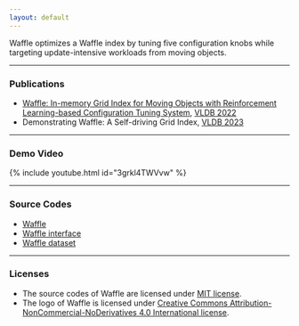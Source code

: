 ```yaml
---
layout: default
---
```



<!-- ### Abstract -->
Waffle optimizes a Waffle index by tuning five configuration knobs while targeting update-intensive workloads from moving objects.

<hr>

### Publications
- [Waffle: In-memory Grid Index for Moving Objects with Reinforcement Learning-based Configuration Tuning System](https://www.vldb.org/pvldb/vol15/p2375-chung.pdf), [VLDB 2022](https://vldb.org/2022/) <br>
- Demonstrating Waffle: A Self-driving Grid Index, [VLDB 2023](https://vldb.org/2023/) <br>

<hr>

### Demo Video
{% include youtube.html id="3grkl4TWVvw" %}

<hr>

### Source Codes
- [Waffle](https://github.com/DalsuChoi/Waffle/tree/main/source_codes/Waffle)
- [Waffle interface](https://github.com/DalsuChoi/Waffle/tree/main/source_codes/Waffle_interface)
- [Waffle dataset](https://github.com/DalsuChoi/Waffle/tree/main/source_codes/Waffle_dataset)

<hr>

### Licenses
- The source codes of Waffle are licensed under [MIT license](https://github.com/DalsuChoi/Waffle/blob/main/LICENSE).
- The logo of Waffle is licensed under [Creative Commons Attribution-NonCommercial-NoDerivatives 4.0 International license](https://creativecommons.org/licenses/by-nc-nd/4.0/).
  
